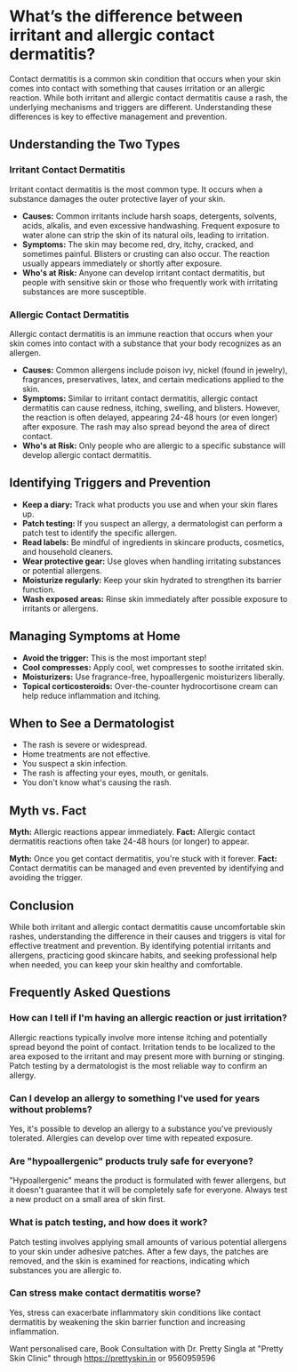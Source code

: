 # What’s the difference between irritant and allergic contact dermatitis?

Contact dermatitis is a common skin condition that occurs when your skin comes into contact with something that causes irritation or an allergic reaction. While both irritant and allergic contact dermatitis cause a rash, the underlying mechanisms and triggers are different. Understanding these differences is key to effective management and prevention.

## Understanding the Two Types

### Irritant Contact Dermatitis

Irritant contact dermatitis is the most common type. It occurs when a substance damages the outer protective layer of your skin.

*   **Causes:** Common irritants include harsh soaps, detergents, solvents, acids, alkalis, and even excessive handwashing. Frequent exposure to water alone can strip the skin of its natural oils, leading to irritation.
*   **Symptoms:** The skin may become red, dry, itchy, cracked, and sometimes painful. Blisters or crusting can also occur. The reaction usually appears immediately or shortly after exposure.
*   **Who's at Risk:** Anyone can develop irritant contact dermatitis, but people with sensitive skin or those who frequently work with irritating substances are more susceptible.

### Allergic Contact Dermatitis

Allergic contact dermatitis is an immune reaction that occurs when your skin comes into contact with a substance that your body recognizes as an allergen.

*   **Causes:** Common allergens include poison ivy, nickel (found in jewelry), fragrances, preservatives, latex, and certain medications applied to the skin.
*   **Symptoms:** Similar to irritant contact dermatitis, allergic contact dermatitis can cause redness, itching, swelling, and blisters. However, the reaction is often delayed, appearing 24-48 hours (or even longer) after exposure. The rash may also spread beyond the area of direct contact.
*   **Who's at Risk:** Only people who are allergic to a specific substance will develop allergic contact dermatitis.

## Identifying Triggers and Prevention

*   **Keep a diary:** Track what products you use and when your skin flares up.
*   **Patch testing:** If you suspect an allergy, a dermatologist can perform a patch test to identify the specific allergen.
*   **Read labels:** Be mindful of ingredients in skincare products, cosmetics, and household cleaners.
*   **Wear protective gear:** Use gloves when handling irritating substances or potential allergens.
*   **Moisturize regularly:** Keep your skin hydrated to strengthen its barrier function.
*   **Wash exposed areas:** Rinse skin immediately after possible exposure to irritants or allergens.

## Managing Symptoms at Home

*   **Avoid the trigger:** This is the most important step!
*   **Cool compresses:** Apply cool, wet compresses to soothe irritated skin.
*   **Moisturizers:** Use fragrance-free, hypoallergenic moisturizers liberally.
*   **Topical corticosteroids:** Over-the-counter hydrocortisone cream can help reduce inflammation and itching.

## When to See a Dermatologist

*   The rash is severe or widespread.
*   Home treatments are not effective.
*   You suspect a skin infection.
*   The rash is affecting your eyes, mouth, or genitals.
*   You don't know what's causing the rash.

## Myth vs. Fact

**Myth:** Allergic reactions appear immediately.
**Fact:** Allergic contact dermatitis reactions often take 24-48 hours (or longer) to appear.

**Myth:** Once you get contact dermatitis, you're stuck with it forever.
**Fact:** Contact dermatitis can be managed and even prevented by identifying and avoiding the trigger.

## Conclusion

While both irritant and allergic contact dermatitis cause uncomfortable skin rashes, understanding the difference in their causes and triggers is vital for effective treatment and prevention. By identifying potential irritants and allergens, practicing good skincare habits, and seeking professional help when needed, you can keep your skin healthy and comfortable.

## Frequently Asked Questions

### How can I tell if I'm having an allergic reaction or just irritation?

Allergic reactions typically involve more intense itching and potentially spread beyond the point of contact. Irritation tends to be localized to the area exposed to the irritant and may present more with burning or stinging. Patch testing by a dermatologist is the most reliable way to confirm an allergy.

### Can I develop an allergy to something I've used for years without problems?

Yes, it's possible to develop an allergy to a substance you've previously tolerated. Allergies can develop over time with repeated exposure.

### Are "hypoallergenic" products truly safe for everyone?

"Hypoallergenic" means the product is formulated with fewer allergens, but it doesn't guarantee that it will be completely safe for everyone. Always test a new product on a small area of skin first.

### What is patch testing, and how does it work?

Patch testing involves applying small amounts of various potential allergens to your skin under adhesive patches. After a few days, the patches are removed, and the skin is examined for reactions, indicating which substances you are allergic to.

### Can stress make contact dermatitis worse?

Yes, stress can exacerbate inflammatory skin conditions like contact dermatitis by weakening the skin barrier function and increasing inflammation.

Want personalised care, Book Consultation with Dr. Pretty Singla at "Pretty Skin Clinic" through https://prettyskin.in or 9560959596
